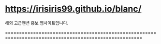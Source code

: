 # https://irisiris99.github.io/blanc/

해외 고급펜션 홍보 웹사이트입니다.

=======================================================================================================
